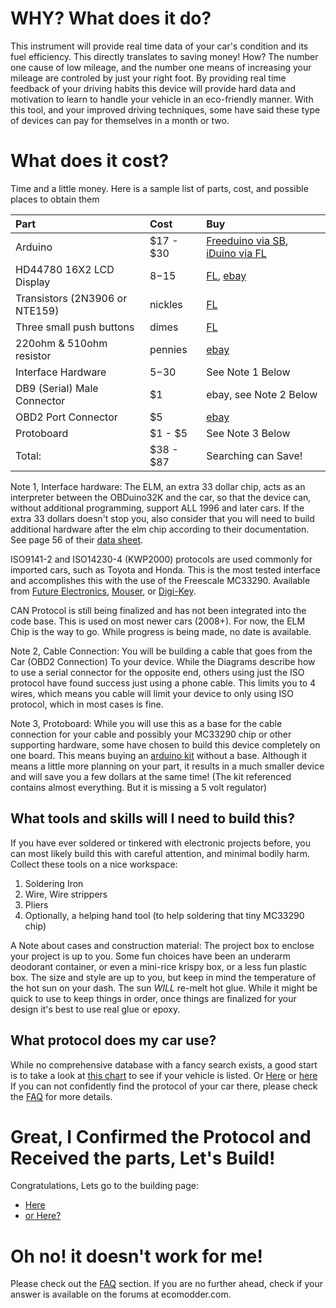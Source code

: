 

# **WHY?** What does it do? #
This instrument will provide real time data of your car's condition and its fuel efficiency.  This directly translates to saving money! How?
The number one cause of low mileage, and the number one means of increasing your mileage are controled by just your right foot.  By providing real time feedback of your driving habits this device will provide hard data and motivation to learn to handle your vehicle in an eco-friendly manner.
With this tool, and your improved driving techniques, some have said these type of devices can pay for themselves in a month or two.

# What does it cost? #
Time and a little money.
Here is a sample list of parts, cost, and possible places to obtain them

|Part|Cost|Buy|
|:---|:---|:--|
|Arduino|$17 - $30 | [Freeduino via SB](http://www.solarbotics.com/products/28920/), [iDuino via FL](http://store.fundamentallogic.com/ecom/index.php?main_page=product_info&cPath=2&products_id=10)|
|HD44780 16X2 LCD Display|$8-$15|[FL](http://store.fundamentallogic.com/ecom/index.php?main_page=index&cPath=4_23), [ebay](http://shop.ebay.ca/i.html?_nkw=HD44780+16x2&_sacat=0&_trksid=p3286.m270.l1313&_odkw=HD44780&_osacat=0)|
|Transistors (2N3906 or NTE159)|nickles|[FL](http://store.fundamentallogic.com/ecom/index.php?main_page=index&cPath=4_5)|
|Three small push buttons|dimes|[FL](http://store.fundamentallogic.com/ecom/index.php?main_page=product_info&cPath=4_18&products_id=35) |
|220ohm & 510ohm resistor|pennies|[ebay](http://shop.ebay.ca/i.html?_nkw=220+resistor+ohms&_sacat=0&_trksid=p3286.m270.l1313&_dmpt=Video_Games_Accessories&_odkw=220+resistor&_osacat=0)|
|Interface Hardware|$5-$30|See Note 1 Below|
|DB9 (Serial) Male Connector|$1|ebay, see Note 2 Below|
|OBD2 Port Connector |$5|[ebay](http://shop.ebay.ca/i.html?_nkw=OBD2+Plug&_sacat=0&_trksid=p3286.m270.l1313&_odkw=j1962&_osacat=0)|
|Protoboard|$1 - $5|See Note 3 Below|
|Total:|$38 - $87|Searching can Save!|

Note 1, Interface hardware:
The ELM, an extra 33 dollar chip, acts as an interpreter between the OBDuino32K and the car, so that the device can, without additional programming, support ALL 1996 and later cars.  If the extra 33 dollars doesn't stop you, also consider that you will need to build additional hardware after the elm chip according to their documentation. See page 56 of their [data sheet](http://www.elmelectronics.com/DSheets/ELM327DS.pdf).

ISO9141-2 and ISO14230-4 (KWP2000) protocols are used commonly for imported cars, such as Toyota and Honda.  This is the most tested interface and accomplishes this with the use of the Freescale MC33290.  Available from [Future Electronics](http://www.futureelectronics.com/en/Search.aspx?dsNav=Ntk:PlainTextSearch|MC33290|3|,Ny:True,Nea:True), [Mouser](http://ca.mouser.com/Search/Refine.aspx?Keyword=mc33290), or [Digi-Key](http://search.digikey.com/scripts/DkSearch/dksus.dll?lang=en&site=CA&WT.z_homepage_link=hp_go_button&KeyWords=MC33290&x=0&y=0).

CAN Protocol is still being finalized and has not been integrated into the code base.  This is used on most newer cars (2008+).  For now, the ELM Chip is the way to go.  While progress is being made, no date is available.

Note 2, Cable Connection:
You will be building a cable that goes from the Car (OBD2 Connection) To your device.  While the Diagrams describe how to use a serial connector for the opposite end, others using just the ISO protocol have found success just using a phone cable.  This limits you to 4 wires, which means you cable will limit your device to only using ISO protocol, which in most cases is fine.

Note 3, Protoboard:
While you will use this as a base for the cable connection for your cable and possibly your MC33290 chip or other supporting hardware, some have chosen to build this device completely on one board.  This means buying an [arduino kit](http://store.fundamentallogic.com/ecom/index.php?main_page=product_info&cPath=4_28&products_id=482) without a base.  Although it means a little more planning on your part, it results in a much smaller device and will save you a few dollars at the same time!  (The kit referenced contains almost everything.  But it is missing a 5 volt regulator)


## What tools and skills will I need to build this? ##
If you have ever soldered or tinkered with electronic projects before, you can most likely build this with careful attention, and minimal bodily harm.
Collect these tools on a nice workspace:
  1. Soldering Iron
  1. Wire, Wire strippers
  1. Pliers
  1. Optionally, a helping hand tool (to help soldering that tiny MC33290 chip)

A Note about cases and construction material:
The project box to enclose your project is up to you.  Some fun choices have been an underarm deodorant container, or even a mini-rice krispy box, or a less fun plastic box.  The size and style are up to you, but keep in mind the temperature of the hot sun on your dash.  The sun _WILL_ re-melt hot glue.  While it might be quick to use to keep things in order, once things are finalized for your design it's best to use real glue or epoxy.

## What protocol does my car use? ##
While no comprehensive database with a fancy search exists, a good start is to take a look at [this chart](http://www.etools.org/files/public/generic-protocols-02-17-03.htm) to see if your vehicle is listed. Or [Here](http://www.blafusel.de/obd/obd2_scanned.php) or [here](http://www.myscantool.com/vehicles.html)
If you can not confidently find the protocol of your car there, please check the [FAQ](http://code.google.com/p/opengauge/wiki/FAQ) for more details.

# Great, I Confirmed the Protocol and Received the parts, Let's Build! #
Congratulations, Lets go to the building page:
  * [Here](http://code.google.com/p/opengauge/wiki/OBDuinoDiagram)
  * [or Here?](http://code.google.com/p/opengauge/wiki/OBDuinoInterface)

# Oh no! it doesn't work for me! #
Please check out the [FAQ](http://code.google.com/p/opengauge/wiki/FAQ) section.  If you are no further ahead, check if your answer is available on the forums at ecomodder.com.